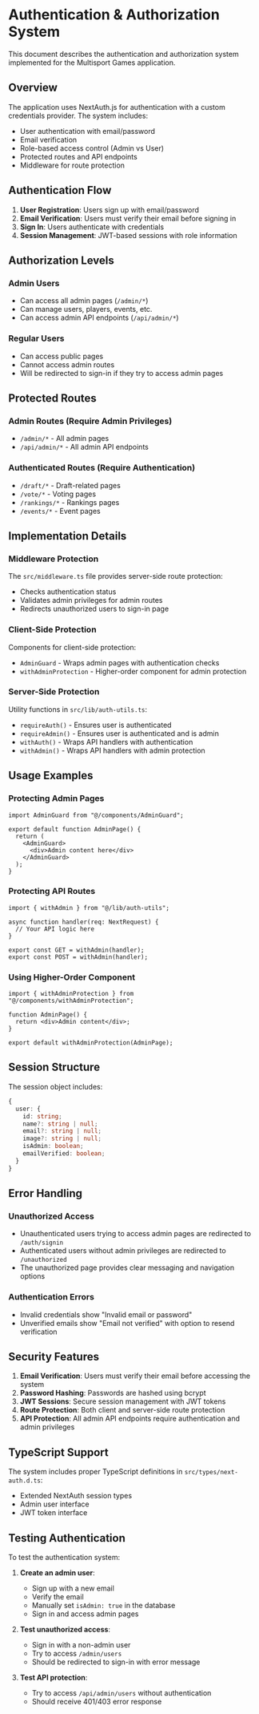 # Authentication & Authorization System

This document describes the authentication and authorization system implemented for the Multisport Games application.

## Overview

The application uses NextAuth.js for authentication with a custom credentials provider. The system includes:

- User authentication with email/password
- Email verification
- Role-based access control (Admin vs User)
- Protected routes and API endpoints
- Middleware for route protection

## Authentication Flow

1. **User Registration**: Users sign up with email/password
2. **Email Verification**: Users must verify their email before signing in
3. **Sign In**: Users authenticate with credentials
4. **Session Management**: JWT-based sessions with role information

## Authorization Levels

### Admin Users

- Can access all admin pages (`/admin/*`)
- Can manage users, players, events, etc.
- Can access admin API endpoints (`/api/admin/*`)

### Regular Users

- Can access public pages
- Cannot access admin routes
- Will be redirected to sign-in if they try to access admin pages

## Protected Routes

### Admin Routes (Require Admin Privileges)

- `/admin/*` - All admin pages
- `/api/admin/*` - All admin API endpoints

### Authenticated Routes (Require Authentication)

- `/draft/*` - Draft-related pages
- `/vote/*` - Voting pages
- `/rankings/*` - Rankings pages
- `/events/*` - Event pages

## Implementation Details

### Middleware Protection

The `src/middleware.ts` file provides server-side route protection:

- Checks authentication status
- Validates admin privileges for admin routes
- Redirects unauthorized users to sign-in page

### Client-Side Protection

Components for client-side protection:

- `AdminGuard` - Wraps admin pages with authentication checks
- `withAdminProtection` - Higher-order component for admin protection

### Server-Side Protection

Utility functions in `src/lib/auth-utils.ts`:

- `requireAuth()` - Ensures user is authenticated
- `requireAdmin()` - Ensures user is authenticated and is admin
- `withAuth()` - Wraps API handlers with authentication
- `withAdmin()` - Wraps API handlers with admin protection

## Usage Examples

### Protecting Admin Pages

```tsx
import AdminGuard from "@/components/AdminGuard";

export default function AdminPage() {
  return (
    <AdminGuard>
      <div>Admin content here</div>
    </AdminGuard>
  );
}
```

### Protecting API Routes

```tsx
import { withAdmin } from "@/lib/auth-utils";

async function handler(req: NextRequest) {
  // Your API logic here
}

export const GET = withAdmin(handler);
export const POST = withAdmin(handler);
```

### Using Higher-Order Component

```tsx
import { withAdminProtection } from "@/components/withAdminProtection";

function AdminPage() {
  return <div>Admin content</div>;
}

export default withAdminProtection(AdminPage);
```

## Session Structure

The session object includes:

```typescript
{
  user: {
    id: string;
    name?: string | null;
    email?: string | null;
    image?: string | null;
    isAdmin: boolean;
    emailVerified: boolean;
  }
}
```

## Error Handling

### Unauthorized Access

- Unauthenticated users trying to access admin pages are redirected to `/auth/signin`
- Authenticated users without admin privileges are redirected to `/unauthorized`
- The unauthorized page provides clear messaging and navigation options

### Authentication Errors

- Invalid credentials show "Invalid email or password"
- Unverified emails show "Email not verified" with option to resend verification

## Security Features

1. **Email Verification**: Users must verify their email before accessing the system
2. **Password Hashing**: Passwords are hashed using bcrypt
3. **JWT Sessions**: Secure session management with JWT tokens
4. **Route Protection**: Both client and server-side route protection
5. **API Protection**: All admin API endpoints require authentication and admin privileges

## TypeScript Support

The system includes proper TypeScript definitions in `src/types/next-auth.d.ts`:

- Extended NextAuth session types
- Admin user interface
- JWT token interface

## Testing Authentication

To test the authentication system:

1. **Create an admin user**:

   - Sign up with a new email
   - Verify the email
   - Manually set `isAdmin: true` in the database
   - Sign in and access admin pages

2. **Test unauthorized access**:

   - Sign in with a non-admin user
   - Try to access `/admin/users`
   - Should be redirected to sign-in with error message

3. **Test API protection**:
   - Try to access `/api/admin/users` without authentication
   - Should receive 401/403 error response
